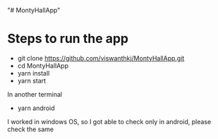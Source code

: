 "# MontyHallApp" 

# Steps to run the app

- git clone https://github.com/viswanthkj/MontyHallApp.git
- cd MontyHallApp
- yarn install
- yarn start

In another terminal
- yarn android


I worked in windows OS, so I got able to check only in android, please check the same
